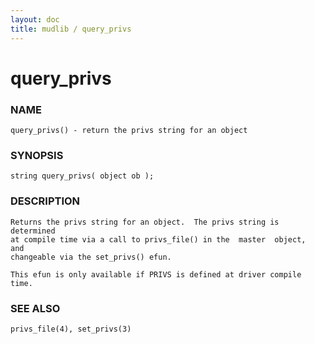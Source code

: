 ```yaml
---
layout: doc
title: mudlib / query_privs
---
```

# query_privs

### NAME

    query_privs() - return the privs string for an object

### SYNOPSIS

    string query_privs( object ob );

### DESCRIPTION

    Returns the privs string for an object.  The privs string is determined
    at compile time via a call to privs_file() in the  master  object,  and
    changeable via the set_privs() efun.

    This efun is only available if PRIVS is defined at driver compile time.

### SEE ALSO

    privs_file(4), set_privs(3)

